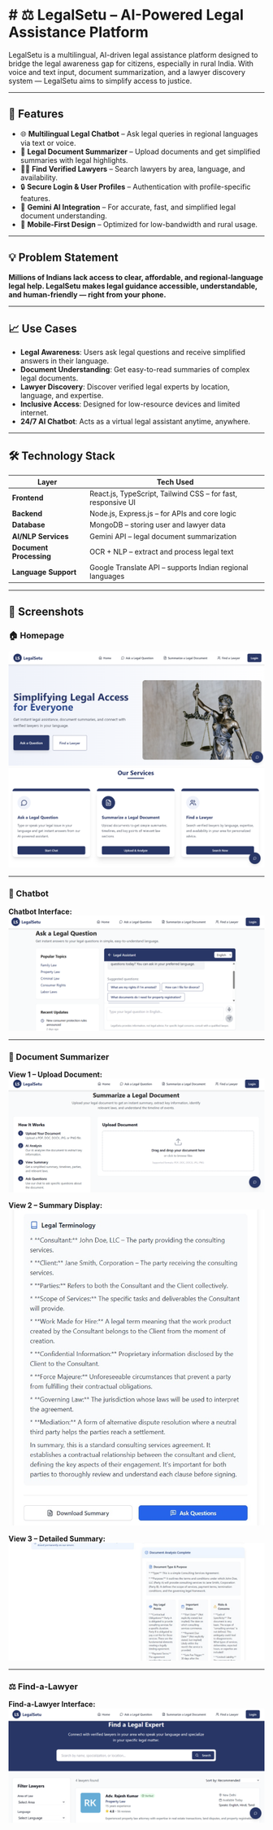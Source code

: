 # # ⚖️ LegalSetu – AI-Powered Legal Assistance Platform

LegalSetu is a multilingual, AI-driven legal assistance platform designed to bridge the legal awareness gap for citizens, especially in rural India. With voice and text input, document summarization, and a lawyer discovery system — LegalSetu aims to simplify access to justice.

---

## 🚀 Features

- 🌐 **Multilingual Legal Chatbot** – Ask legal queries in regional languages via text or voice.
- 📄 **Legal Document Summarizer** – Upload documents and get simplified summaries with legal highlights.
- 👨‍⚖️ **Find Verified Lawyers** – Search lawyers by area, language, and availability.
- 🔒 **Secure Login & User Profiles** – Authentication with profile-specific features.
- 🤖 **Gemini AI Integration** – For accurate, fast, and simplified legal document understanding.
- 📱 **Mobile-First Design** – Optimized for low-bandwidth and rural usage.

---

## 💡 Problem Statement

**Millions of Indians lack access to clear, affordable, and regional-language legal help. LegalSetu makes legal guidance accessible, understandable, and human-friendly — right from your phone.**

---

## 📈 Use Cases

- **Legal Awareness**: Users ask legal questions and receive simplified answers in their language.
- **Document Understanding**: Get easy-to-read summaries of complex legal documents.
- **Lawyer Discovery**: Discover verified legal experts by location, language, and expertise.
- **Inclusive Access**: Designed for low-resource devices and limited internet.
- **24/7 AI Chatbot**: Acts as a virtual legal assistant anytime, anywhere.

---

## 🛠️ Technology Stack

| Layer              | Tech Used |
|-------------------|-----------|
| **Frontend**       | React.js, TypeScript, Tailwind CSS – for fast, responsive UI |
| **Backend**        | Node.js, Express.js – for APIs and core logic |
| **Database**       | MongoDB – storing user and lawyer data |
| **AI/NLP Services**| Gemini API – legal document summarization |
| **Document Processing** | OCR + NLP – extract and process legal text |
| **Language Support**| Google Translate API – supports Indian regional languages |


---
## 📸 Screenshots

### 🏠 Homepage

![Homepage Screenshot 1](https://github.com/nimishchug3/Legalsetu/blob/main/assets/Homepage.png )
![Homepage Screenshot 2](https://github.com/nimishchug3/Legalsetu/blob/main/assets/Homepage%20(2).png )

---

### 🤖 Chatbot

**Chatbot Interface:**
![Chatbot Screenshot](https://github.com/nimishchug3/Legalsetu/blob/main/assets/Chatbot.png )

---

### 📄 Document Summarizer

**View 1 – Upload Document:**
![Upload Document](https://github.com/nimishchug3/Legalsetu/blob/main/assets/Document-summariser.png )

**View 2 – Summary Display:**
![Summary View](https://github.com/nimishchug3/Legalsetu/blob/main/assets/document-summary.jpg )

**View 3 – Detailed Summary:**
![Detailed Summary](https://github.com/nimishchug3/Legalsetu/blob/main/assets/document-summary(1).jpg )

---

### ⚖️ Find-a-Lawyer

**Find-a-Lawyer Interface:**
![Find a Lawyer](https://github.com/nimishchug3/Legalsetu/blob/main/assets/Search-a-Lawyer.png )





